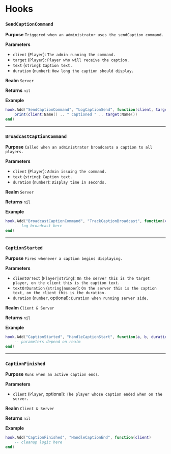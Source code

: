 # Hooks

### `SendCaptionCommand`

**Purpose**
`Triggered when an administrator uses the sendCaption command.`

**Parameters**

* `client` (`Player`): `The admin running the command.`
* `target` (`Player`): `Player who will receive the caption.`
* `text` (`string`): `Caption text.`
* `duration` (`number`): `How long the caption should display.`

**Realm**
`Server`

**Returns**
`nil`

**Example**

```lua
hook.Add("SendCaptionCommand", "LogCaptionSend", function(client, target, text, duration)
    print(client:Name() .. " captioned " .. target:Name())
end)
```

---

### `BroadcastCaptionCommand`

**Purpose**
`Called when an administrator broadcasts a caption to all players.`

**Parameters**

* `client` (`Player`): `Admin issuing the command.`
* `text` (`string`): `Caption text.`
* `duration` (`number`): `Display time in seconds.`

**Realm**
`Server`

**Returns**
`nil`

**Example**

```lua
hook.Add("BroadcastCaptionCommand", "TrackCaptionBroadcast", function(client, text, duration)
    -- log broadcast here
end)
```

---

### `CaptionStarted`

**Purpose**
`Fires whenever a caption begins displaying.`

**Parameters**

* `clientOrText` (`Player|string`): `On the server this is the target player, on the client this is the caption text.`
* `textOrDuration` (`string|number`): `On the server this is the caption text, on the client this is the duration.`
* `duration` (`number`, optional): `Duration when running server side.`

**Realm**
`Client & Server`

**Returns**
`nil`

**Example**

```lua
hook.Add("CaptionStarted", "HandleCaptionStart", function(a, b, duration)
    -- parameters depend on realm
end)
```

---

### `CaptionFinished`

**Purpose**
`Runs when an active caption ends.`

**Parameters**

* `client` (`Player`, optional): `The player whose caption ended when on the server.`

**Realm**
`Client & Server`

**Returns**
`nil`

**Example**

```lua
hook.Add("CaptionFinished", "HandleCaptionEnd", function(client)
    -- cleanup logic here
end)
```
